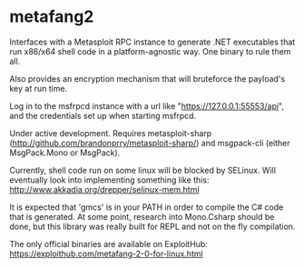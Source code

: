 metafang2
========================

Interfaces with a Metasploit RPC instance to generate .NET executables that run x86/x64 shell code in a platform-agnostic way. One binary to rule them all.

Also provides an encryption mechanism that will bruteforce the payload's key at run time.

Log in to the msfrpcd instance with a url like "https://127.0.0.1:55553/api", and the credentials set up when starting msfrpcd.

Under active development. Requires metasploit-sharp (http://github.com/brandonprry/metasploit-sharp/) and msgpack-cli (either MsgPack.Mono or MsgPack).

Currently, shell code run on some linux will be blocked by SELinux. Will eventually look into implementing something like this: http://www.akkadia.org/drepper/selinux-mem.html

It is expected that 'gmcs' is in your PATH in order to compile the C# code that is generated. At some point, research into Mono.Csharp should be done, but this library was really built for REPL and not on the fly compilation. 

The only official binaries are available on ExploitHub: https://exploithub.com/metafang-2-0-for-linux.html
